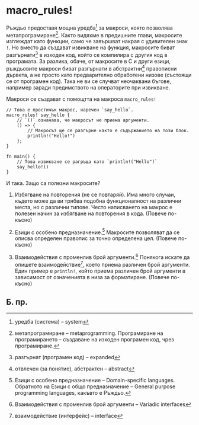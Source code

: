 # macro_rules!

Ръждьо предоставя мощна уредба[^system] за макроси, която позволява
метапрограмиране[^metaprogramming]. Както видяхме в предишните глави, макросите
изглеждат като функции, само че завършват накрая с удивителен знак `!`. Но
вместо да създават извикване на функция, макросите биват разгърнати[^expanded]
в изходен код, който се компилира с другия код в програмата. За разлика, обаче,
от макросите в C и други езици, ръждьовите макроси биват разгърнати в
абстрактни[^abstract] правописни дървета, а не просто като предварително
обработени низове (състоящи се от програмен код). Така не ви се случват
неочаквани бъгове, например заради предимството на операторите при извикване.

Макроси се създават с помощтта на макроса `macro_rules!`

```rust,editable
// Това е простичък макрос, наречен `say_hello`.
macro_rules! say_hello {
    // `()` означава, че макросът не приема аргументи.
    () => {
        // Макросът ще се разгърне както е съдържанието на този блок.
        println!("Hello!")
    };
}

fn main() {
    // Това извикване се рагръща като `println!("Hello")`
    say_hello!()
}
```

И така. Защо са полезни макросите?

1. Избягване на повторения (не се повтаряй). Има много случаи, където може да
   ви трябва подобна функционалност на различни места, но с различни типове.
   Често написването на макрос е полезен начин за избягване на повторения в
   кода. (Повече по-късно)

2. Езици с особено предназначение.[^DSL] Макросите позволяват да се
   описва определен правопис за точно определена цел. (Повече по-късно)

3. Взаимодействия с променлив брой аргументи.[^VI] Понякога искате да опишете
   взаимодействие[^interface], което приема различен брой аргументи. Един пример е
   `println!`, който приема различен брой аргументи в зависимост от означенията
   в низа за форматиране. (Повече по-късно)

## Б. пр.

[^system]: уредба (система) – system

[^metaprogramming]: метапрограмиране – metaprogramming. Програмиране на
  програмирането – създаване на изходен програмен код, чрез програмиране.

[^expanded]: разгърнат (програмен код) – expanded

[^abstract]: отвлечен (за понятие), абстрактен – abstract

[^DSL]: Езици с особено предназначение – Domain-specific languages. Обратното
  на Езици с общо предназначение – General purpose programming languages,
  какъвто е Ръждьо.

[^VI]: Взаимодействия с променлив брой аргументи – Variadic interfaces

[^interface]: взаимодействие (интерфейс) – interface
